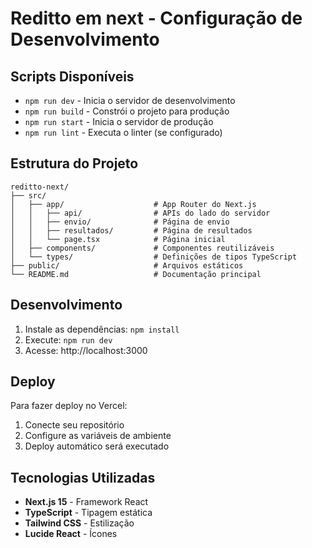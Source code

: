 # Reditto em next - Configuração de Desenvolvimento

## Scripts Disponíveis

- `npm run dev` - Inicia o servidor de desenvolvimento
- `npm run build` - Constrói o projeto para produção
- `npm run start` - Inicia o servidor de produção
- `npm run lint` - Executa o linter (se configurado)

## Estrutura do Projeto

```
reditto-next/
├── src/
│   ├── app/                    # App Router do Next.js
│   │   ├── api/                # APIs do lado do servidor
│   │   ├── envio/              # Página de envio
│   │   ├── resultados/         # Página de resultados
│   │   └── page.tsx            # Página inicial
│   ├── components/             # Componentes reutilizáveis
│   └── types/                  # Definições de tipos TypeScript
├── public/                     # Arquivos estáticos
└── README.md                   # Documentação principal
```

## Desenvolvimento

1. Instale as dependências: `npm install`
2. Execute: `npm run dev`
3. Acesse: http://localhost:3000

## Deploy

Para fazer deploy no Vercel:

1. Conecte seu repositório
2. Configure as variáveis de ambiente
3. Deploy automático será executado

## Tecnologias Utilizadas

- **Next.js 15** - Framework React
- **TypeScript** - Tipagem estática
- **Tailwind CSS** - Estilização
- **Lucide React** - Ícones